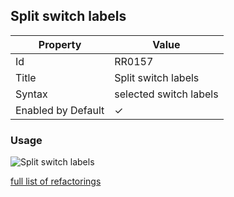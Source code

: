 ## Split switch labels

| Property | Value |
| -------- | ----- |
| Id | RR0157 |
| Title | Split switch labels |
| Syntax | selected switch labels |
| Enabled by Default | &#x2713; |

### Usage

![Split switch labels](../../images/refactorings/SplitSwitchLabels.png)

[full list of refactorings](Refactorings.md)